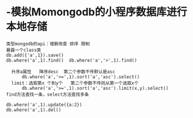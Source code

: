 # -模拟Momongodb的小程序数据库进行本地存储
    类型mongodb的api：增删改查 排序 限制
    暴露一个class类
    db.add({'a',1}).save()
    db.where('a',1).find()  db.where('a','>',1).find()  
    
      升序a属性   降序desc  第二个参数不传默认是asc
          db.where('a','>=',1).sort('a','asc').select()  
      limit：选取第x 个到y个   第二个参数不传则从第一个选取x个
          db.where('a','>=',1).sort('a','asc').limit(x,y).select()  
    find方法查找一条，select方法查找多条
    
    db.where('a',1).update({a:2})
    db.where('a',1).del()
